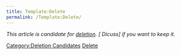 ```yaml
---
title: Template:Delete
permalink: /Template:Delete/
---
```


<div class="boilerplate metadata" id="stub" style="clear:both;">

*This article is candidate for
[deletion](:Category:Deletion_Candidates "wikilink").
<span class="plainlinks">\[ Dicuss\] if you want to keep it</span>.*

</div>

<includeonly></includeonly> <noinclude></noinclude>

[Category:Deletion Candidates](Category:Deletion_Candidates "wikilink")
[Delete](Category:Templates "wikilink")